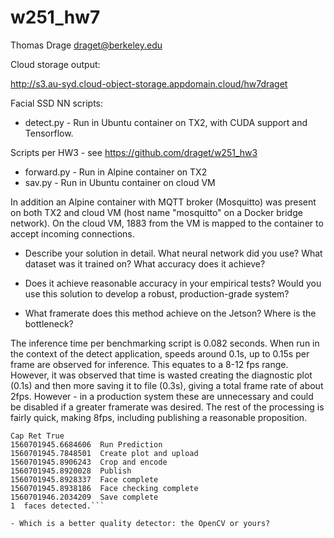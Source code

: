 # w251_hw7

Thomas Drage <draget@berkeley.edu>

Cloud storage output:

http://s3.au-syd.cloud-object-storage.appdomain.cloud/hw7draget

Facial SSD NN scripts:

- detect.py - Run in Ubuntu container on TX2, with CUDA support and Tensorflow.


Scripts per HW3 - see https://github.com/draget/w251_hw3

- forward.py - Run in Alpine container on TX2
- sav.py - Run in Ubuntu container on cloud VM

In addition an Alpine container with MQTT broker (Mosquitto) was present on both TX2 and cloud VM (host name "mosquitto" on a Docker bridge network). On the cloud VM, 1883 from the VM is mapped to the container to accept incoming connections.

- Describe your solution in detail. What neural network did you use? What dataset was it trained on? What accuracy does it achieve?

- Does it achieve reasonable accuracy in your empirical tests? Would you use this solution to develop a robust, production-grade system?

- What framerate does this method achieve on the Jetson? Where is the bottleneck?

The inference time per benchmarking script is 0.082 seconds. When run in the context of the detect application, speeds around 0.1s, up to 0.15s per frame are observed for inference. This equates to a 8-12 fps range. However, it was observed that time is wasted creating the diagnostic plot (0.1s) and then more saving it to file (0.3s), giving a total frame rate of about 2fps. However - in a production system these are unnecessary and could be disabled if a greater framerate was desired. The rest of the processing is fairly quick, making 8fps, including publishing a reasonable proposition.

```1560701945.6638048  Capture image
Cap Ret True
1560701945.6684606  Run Prediction
1560701945.7848501  Create plot and upload
1560701945.8906243  Crop and encode
1560701945.8920028  Publish
1560701945.8928337  Face complete
1560701945.8938186  Face checking complete
1560701946.2034209  Save complete
1  faces detected.```

- Which is a better quality detector: the OpenCV or yours?



